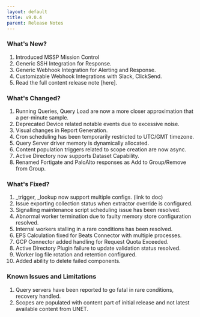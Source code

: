 ```yaml
---
layout: default
title: v9.0.4
parent: Release Notes
---
```


### What's New?
1. Introduced MSSP Mission Control
2. Generic SSH Integration for Response.
3. Generic Webhook Integration for Alerting and Response.
4. Customizable Webhook Integrations with Slack, ClickSend.
5. Read the full content release note [here].

### What's Changed?
1. Running Queries, Query Load are now a more closer approximation that a per-minute sample.
5. Deprecated Device related notable events due to excessive noise.
6. Visual changes in Report Generation.
7. Cron scheduling has been temporarily restricted to UTC/GMT timezone.
8. Query Server driver memory is dynamically allocated.
9. Content population triggers related to scope creation are now async.
10. Active Directory now supports Dataset Capability.
11. Renamed Fortigate and PaloAlto responses as Add to Group/Remove from Group.

### What's Fixed?
1. \_trigger, \_lookup now support multiple configs. (link to doc)
2. Issue exporting collection status when extractor override is configured.
3. Signalling maintenance script scheduling issue has been resolved.
4. Abnormal worker termination due to faulty memory store configuration resolved.
5. Internal workers stalling in a rare conditions has been resolved.
6. EPS Calculation fixed for Beats Connector with multiple processes.
7. GCP Connector added handling for Request Quota Exceeded.
8. Active Directory Plugin failure to update validation status resolved.
9. Worker log file rotation and retention configured.
10. Added ability to delete failed components.

### Known Issues and Limitations
1. Query servers have been reported to go fatal in rare conditions, recovery handled.
2. Scopes are populated with content part of initial release and not latest available content from UNET.

